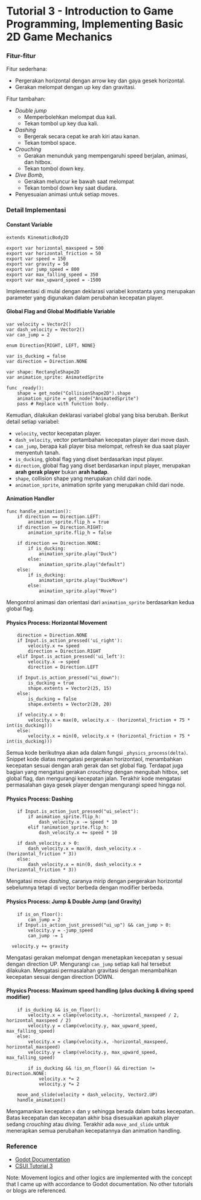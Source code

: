 # Tutorial 3 - Introduction to Game Programming, Implementing Basic 2D Game Mechanics

### Fitur-fitur

Fitur sederhana:
- Pergerakan horizontal dengan arrow key dan gaya gesek horizontal.
- Gerakan melompat dengan up key dan gravitasi.

Fitur tambahan:
- *Double jump*
  - Memperbolehkan melompat dua kali.
  - Tekan tombol up key dua kali. 
- *Dashing*
  - Bergerak secara cepat ke arah kiri atau kanan.
  - Tekan tombol space.
- *Crouching*
  - Gerakan menunduk yang mempengaruhi speed berjalan, animasi, dan hitbox.
  - Tekan tombol down key.
- *Dive Bomb*, 
  - Gerakan meluncur ke bawah saat melompat
  - Tekan tombol down key saat diudara.
- Penyesuaian animasi untuk setiap moves.

### Detail Implementasi

#### Constant Variable
```gdscript
extends KinematicBody2D

export var horizontal_maxspeed = 500
export var horizontal_friction = 50
export var speed = 150
export var gravity = 50
export var jump_speed = 800
export var max_falling_speed = 350
export var max_upward_speed = -1500
```
Implementasi di mulai dengan deklarasi variabel konstanta yang merupakan parameter yang digunakan dalam perubahan kecepatan player.


#### Global Flag and Global Modifiable Variable

```gdscript
var velocity = Vector2()
var dash_velocity = Vector2()
var can_jump = 2

enum Direction{RIGHT, LEFT, NONE}	

var is_ducking = false
var direction = Direction.NONE

var shape: RectangleShape2D
var animation_sprite: AnimatedSprite

func _ready():
	shape = get_node("CollisionShape2D").shape
	animation_sprite = get_node("AnimatedSprite")
	pass # Replace with function body.
```

Kemudian, dilakukan deklarasi variabel global yang bisa berubah. Berikut detail setiap variabel:
- `velocity`, vector kecepatan player.
- `dash_velocity`, vector pertambahan kecepatan player dari move dash.
- `can_jump`, berapa kali player bisa melompat, refresh ke dua saat player menyentuh tanah.
- `is_ducking`, global flag yang diset berdasarkan input player.
- `direction`, global flag yang diset berdasarkan input player, merupakan **arah gerak player** bukan **arah hadap**.
- `shape`, collision shape yang merupakan child dari node.
- `animation_sprite`, animation sprite yang merupakan child dari node.

#### Animation Handler

```gdscript
func handle_animation():	
	if direction == Direction.LEFT:
		animation_sprite.flip_h = true
	if direction == Direction.RIGHT:
		animation_sprite.flip_h = false

	if direction == Direction.NONE:
		if is_ducking:
			animation_sprite.play("Duck")
		else:
			animation_sprite.play("default")
	else:
		if is_ducking:
			animation_sprite.play("DuckMove")
		else:
			animation_sprite.play("Move")
```

Mengontrol animasi dan orientasi dari `animation_sprite` berdasarkan kedua global flag.

#### Physics Process: Horizontal Movement

```gdscript
	direction = Direction.NONE
	if Input.is_action_pressed('ui_right'):
		velocity.x += speed
		direction = Direction.RIGHT
	elif Input.is_action_pressed('ui_left'):
		velocity.x -= speed
		direction = Direction.LEFT
	
	if Input.is_action_pressed("ui_down"):
		is_ducking = true
		shape.extents = Vector2(25, 15)
	else:
		is_ducking = false
		shape.extents = Vector2(20, 20)
	
	if velocity.x > 0:
		velocity.x = max(0, velocity.x - (horizontal_friction + 75 * int(is_ducking)))
	else:
		velocity.x = min(0, velocity.x + (horizontal_friction + 75 * int(is_ducking)))
```

Semua kode berikutnya akan ada dalam fungsi `_physics_process(delta)`. Snippet kode diatas mengatasi pergerakan horizontaol, menambahkan kecepatan sesuai dengan arah gerak dan set global flag. Terdapat juga bagian yang mengatasi gerakan *crouching* dengan mengubah hitbox, set global flag, dan mengurangi kecepatan jalan. Terakhir kode mengatasi permasalahan gaya gesek player dengan mengurangi speed hingga nol.

#### Physics Process: Dashing

```gdscript
	if Input.is_action_just_pressed("ui_select"):
		if animation_sprite.flip_h:
			dash_velocity.x -= speed * 10
		elif !animation_sprite.flip_h:
			dash_velocity.x += speed * 10
	
	if dash_velocity.x > 0:
		dash_velocity.x = max(0, dash_velocity.x - (horizontal_friction * 3))
	else:
		dash_velocity.x = min(0, dash_velocity.x + (horizontal_friction * 3))
```

Mengatasi move *dashing*, caranya mirip dengan pergerakan horizontal sebelumnya tetapi di vector berbeda dengan modifier berbeda.

#### Physics Process: Jump & Double Jump (and Gravity)

```gdscript
	if is_on_floor():
		can_jump = 2
	if Input.is_action_just_pressed("ui_up") && can_jump > 0:
		velocity.y = -jump_speed
		can_jump -= 1

  velocity.y += gravity
```

Mengatasi gerakan melompat dengan menetapkan kecepatan y sesuai dengan direction UP. Mengurangi `can_jump` setiap kali hal tersebut dilakukan. Mengatasi permasalahan gravitasi dengan menambahkan kecepatan sesuai dengan direction DOWN.

#### Physics Process: Maximum speed handling (plus ducking & diving speed modifier)

```gdscript
	if is_ducking && is_on_floor():
		velocity.x = clamp(velocity.x, -horizontal_maxspeed / 2, horizontal_maxspeed / 2)
		velocity.y = clamp(velocity.y, max_upward_speed, max_falling_speed)
	else:
		velocity.x = clamp(velocity.x, -horizontal_maxspeed, horizontal_maxspeed)
		velocity.y = clamp(velocity.y, max_upward_speed, max_falling_speed)
		
		if is_ducking && !is_on_floor() && direction != Direction.NONE:
			velocity.x *= 2
			velocity.y *= 2

	move_and_slide(velocity + dash_velocity, Vector2.UP)
	handle_animation()
```

Mengamankan kecepatan x dan y sehingga berada dalam batas kecepatan. Batas kecepatan dan kecepatan akhir bisa disesuaikan apakah player sedang *crouching* atau *diving*. Terakhir ada `move_and_slide` untuk menerapkan semua perubahan kecepatannya dan animation handling.

### Reference
- [Godot Documentation](https://docs.godotengine.org/en/3.6)
- [CSUI Tutorial 3](https://csui-game-development.github.io/tutorials/tutorial-3/#latihan-implementasi-pergerakan-horizontal-menggunakan-script)

Note: Movement logics and other logics are implemented with the concept that I came up with accordance to Godot documentation. No other tutorials or blogs are referenced.
